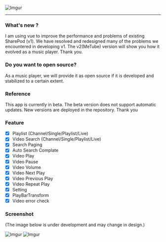 ![Imgur](https://i.imgur.com/qKenxpi.png)
***

### What's new ?
I am using vue to improve the performance and problems of existing SharePod (v1). We have resolved and redesigned many of the problems we encountered in developing v1. The v2(MeTube) version will show you how it evolved as a music player. Thank you.

### Do you want to open source?
As a music player, we will provide it as open source if it is developed and stabilized to a certain extent.

### Reference
This app is currently in beta. 
The beta version does not support automatic updates. 
New versions are deployed in the repository. 
Thank you

### Feature

- [x] Playlist (Channel/Single/Playlist/Live)
- [x] Video Search (Channel/Single/Playlist/Live)
- [x] Search Paging
- [x] Auto Search Complate
- [x] Video Play
- [x] Video Pause
- [x] Video Volume
- [x] Video Next Play
- [x] Video Previous Play
- [x] Video Repeat Play
- [x] Setting
- [x] PlayBarTransform
- [x] Video error check

### Screenshot
(The image below is under development and may change in design.)

![Imgur](https://i.imgur.com/NLg1aef.png)
![Imgur](https://i.imgur.com/rBDBXmm.png)
